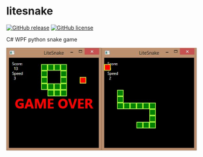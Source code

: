 # litesnake

[![GitHub release](https://img.shields.io/github/release/b1oki/litesnake?maxAge=2592000&style=for-the-badge)](https://github.com/b1oki/litesnake)
[![GitHub license](https://img.shields.io/github/license/b1oki/litesnake?style=for-the-badge)](https://github.com/b1oki/litesnake)

C# WPF python snake game

![litesnake_screenshot](https://github.com/b1oki/litesnake/blob/master/litesnake_screenshot.jpg?raw=true "LiteSnake screenshot")
